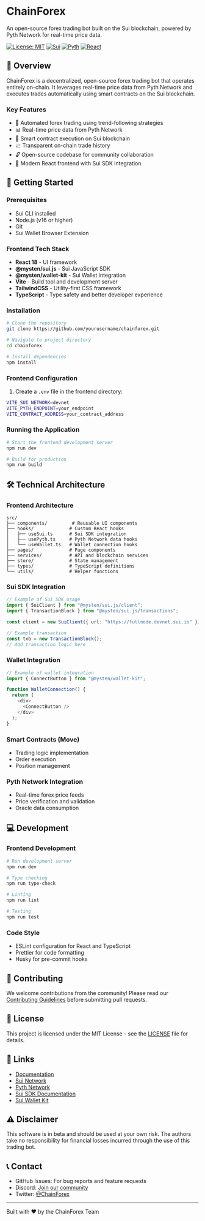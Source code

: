 # ChainForex

An open-source forex trading bot built on the Sui blockchain, powered by Pyth Network for real-time price data.

[![License: MIT](https://img.shields.io/badge/License-MIT-yellow.svg)](https://opensource.org/licenses/MIT)
[![Sui](https://img.shields.io/badge/Sui-Network-blue)](https://sui.io/)
[![Pyth](https://img.shields.io/badge/Pyth-Oracle-orange)](https://pyth.network/)
[![React](https://img.shields.io/badge/React-18-blue)](https://reactjs.org/)

## 🌟 Overview

ChainForex is a decentralized, open-source forex trading bot that operates entirely on-chain. It leverages real-time price data from Pyth Network and executes trades automatically using smart contracts on the Sui blockchain.

### Key Features

- 🔄 Automated forex trading using trend-following strategies
- 📊 Real-time price data from Pyth Network
- 📝 Smart contract execution on Sui blockchain
- 📈 Transparent on-chain trade history
- 🔓 Open-source codebase for community collaboration
- 🎨 Modern React frontend with Sui SDK integration

## 🚀 Getting Started

### Prerequisites

- Sui CLI installed
- Node.js (v16 or higher)
- Git
- Sui Wallet Browser Extension

### Frontend Tech Stack

- **React 18** - UI framework
- **@mysten/sui.js** - Sui JavaScript SDK
- **@mysten/wallet-kit** - Sui Wallet integration
- **Vite** - Build tool and development server
- **TailwindCSS** - Utility-first CSS framework
- **TypeScript** - Type safety and better developer experience

### Installation

```bash
# Clone the repository
git clone https://github.com/yourusername/chainforex.git

# Navigate to project directory
cd chainforex

# Install dependencies
npm install
```

### Frontend Configuration

1. Create a `.env` file in the frontend directory:

```bash
VITE_SUI_NETWORK=devnet
VITE_PYTH_ENDPOINT=your_endpoint
VITE_CONTRACT_ADDRESS=your_contract_address
```

### Running the Application

```bash
# Start the frontend development server
npm run dev

# Build for production
npm run build
```

## 🛠 Technical Architecture

### Frontend Architecture

```
src/
├── components/         # Reusable UI components
├── hooks/             # Custom React hooks
│   ├── useSui.ts      # Sui SDK integration
│   ├── usePyth.ts     # Pyth Network data hooks
│   └── useWallet.ts   # Wallet connection hooks
├── pages/             # Page components
├── services/          # API and blockchain services
├── store/             # State management
├── types/             # TypeScript definitions
└── utils/             # Helper functions
```

### Sui SDK Integration

```typescript
// Example of Sui SDK usage
import { SuiClient } from "@mysten/sui.js/client";
import { TransactionBlock } from "@mysten/sui.js/transactions";

const client = new SuiClient({ url: "https://fullnode.devnet.sui.io" });

// Example transaction
const txb = new TransactionBlock();
// Add transaction logic here
```

### Wallet Integration

```typescript
// Example of wallet integration
import { ConnectButton } from "@mysten/wallet-kit";

function WalletConnection() {
  return (
    <div>
      <ConnectButton />
    </div>
  );
}
```

### Smart Contracts (Move)

- Trading logic implementation
- Order execution
- Position management

### Pyth Network Integration

- Real-time forex price feeds
- Price verification and validation
- Oracle data consumption

## 💻 Development

### Frontend Development

```bash
# Run development server
npm run dev

# Type checking
npm run type-check

# Linting
npm run lint

# Testing
npm run test
```

### Code Style

- ESLint configuration for React and TypeScript
- Prettier for code formatting
- Husky for pre-commit hooks

## 🤝 Contributing

We welcome contributions from the community! Please read our [Contributing Guidelines](CONTRIBUTING.md) before submitting pull requests.

## 📜 License

This project is licensed under the MIT License - see the [LICENSE](LICENSE) file for details.

## 🔗 Links

- [Documentation](docs/README.md)
- [Sui Network](https://sui.io/)
- [Pyth Network](https://pyth.network/)
- [Sui SDK Documentation](https://sdk.mystenlabs.com/typescript)
- [Sui Wallet Kit](https://kit.suiwallet.io/)

## ⚠️ Disclaimer

This software is in beta and should be used at your own risk. The authors take no responsibility for financial losses incurred through the use of this trading bot.

## 📞 Contact

- GitHub Issues: For bug reports and feature requests
- Discord: [Join our community](your_discord_link)
- Twitter: [@ChainForex](your_twitter_link)

---

Built with ❤️ by the ChainForex Team
